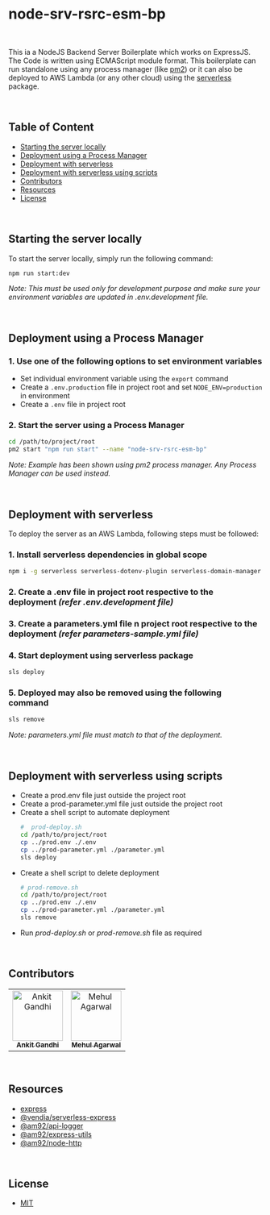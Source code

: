 # node-srv-rsrc-esm-bp

<br />

This ia a NodeJS Backend Server Boilerplate which works on ExpressJS. The Code is written using ECMAScript module format. This boilerplate can run standalone using any process manager (like [pm2](https://www.npmjs.com/package/pm2)) or it can also be deployed to AWS Lambda (or any other cloud) using the [serverless](https://www.npmjs.com/package/serverless) package.

<br />

## Table of Content
- [Starting the server locally](#starting-the-server-locally)
- [Deployment using a Process Manager](#deployment-using-a-process-manager)
- [Deployment with serverless](#deployment-with-serverless)
- [Deployment with serverless using scripts](#deployment-with-serverless-using-scripts)
- [Contributors](#contributors)
- [Resources](#resources)
- [License](#license)

<br />

## Starting the server locally
To start the server locally, simply run the following command:
```sh
npm run start:dev
```
*Note: This must be used only for development purpose and make sure your environment variables are updated in .env.development file.*

<br />

## Deployment using a Process Manager
### 1. Use one of the following options to set environment variables
* Set individual environment variable using the ```export``` command
* Create a ```.env.production``` file in project root and set ```NODE_ENV=production``` in environment
* Create a ```.env``` file in project root

### 2. Start the server using a Process Manager
```sh
cd /path/to/project/root
pm2 start "npm run start" --name "node-srv-rsrc-esm-bp"
```
*Note: Example has been shown using pm2 process manager. Any Process Manager can be used instead.*

<br />

## Deployment with serverless
To deploy the server as an AWS Lambda, following steps must be followed:
<br />

### 1. Install serverless dependencies in global scope
```sh
npm i -g serverless serverless-dotenv-plugin serverless-domain-manager serverless-aws-function-url-custom-domain serverless-deployment-bucket
```

### 2. Create a .env file in project root respective to the deployment  *(refer .env.development file)*

### 3. Create a parameters.yml file n project root respective to the deployment *(refer parameters-sample.yml file)*

### 4. Start deployment using serverless package
```sh
sls deploy
```

### 5. Deployed may also be removed using the following command
```sh
sls remove
```
*Note: parameters.yml file must match to that of the deployment.*

<br />

## Deployment with serverless using scripts
* Create a prod.env file just outside the project root
* Create a prod-parameter.yml file just outside the project root
* Create a shell script to automate deployment
  ```sh
  #  prod-deploy.sh
  cd /path/to/project/root
  cp ../prod.env ./.env
  cp ../prod-parameter.yml ./parameter.yml
  sls deploy
  ```
* Create a shell script to delete deployment
  ```sh
  # prod-remove.sh
  cd /path/to/project/root
  cp ../prod.env ./.env
  cp ../prod-parameter.yml ./parameter.yml
  sls remove
  ```
* Run *prod-deploy.sh* or *prod-remove.sh* file as required

<br />

## Contributors
<table>
  <tbody>
    <tr>
      <td align="center">
        <a href='https://github.com/ankitgandhi452'>
          <img src="https://avatars.githubusercontent.com/u/8692027?s=400&v=4" width="100px;" alt="Ankit Gandhi"/>
          <br />
          <sub><b>Ankit Gandhi</b></sub>
        </a>
      </td>
      <td align="center">
        <a href='https://github.com/agarwalmehul'>
          <img src="https://avatars.githubusercontent.com/u/8692023?s=400&v=4" width="100px;" alt="Mehul Agarwal"/>
          <br />
          <sub><b>Mehul Agarwal</b></sub>
        </a>
      </td>
    </tr>
  </tbody>
</table>

<br />

## Resources
* [express](https://www.npmjs.com/package/express)
* [@vendia/serverless-express](https://www.npmjs.com/package/@vendia/serverless-express)
* [@am92/api-logger](https://www.npmjs.com/package/@am92/api-logger)
* [@am92/express-utils](https://www.npmjs.com/package/@am92/express-utils)
* [@am92/node-http](https://www.npmjs.com/package/@am92/node-http)

<br />

## License
* [MIT](https://opensource.org/licenses/MIT)


<br />
<br />
